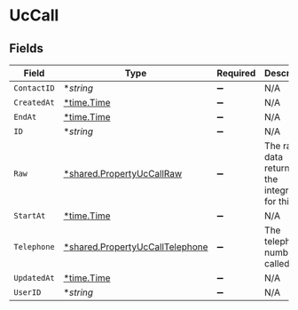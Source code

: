 # UcCall


## Fields

| Field                                                                                    | Type                                                                                     | Required                                                                                 | Description                                                                              |
| ---------------------------------------------------------------------------------------- | ---------------------------------------------------------------------------------------- | ---------------------------------------------------------------------------------------- | ---------------------------------------------------------------------------------------- |
| `ContactID`                                                                              | **string*                                                                                | :heavy_minus_sign:                                                                       | N/A                                                                                      |
| `CreatedAt`                                                                              | [*time.Time](https://pkg.go.dev/time#Time)                                               | :heavy_minus_sign:                                                                       | N/A                                                                                      |
| `EndAt`                                                                                  | [*time.Time](https://pkg.go.dev/time#Time)                                               | :heavy_minus_sign:                                                                       | N/A                                                                                      |
| `ID`                                                                                     | **string*                                                                                | :heavy_minus_sign:                                                                       | N/A                                                                                      |
| `Raw`                                                                                    | [*shared.PropertyUcCallRaw](../../../pkg/models/shared/propertyuccallraw.md)             | :heavy_minus_sign:                                                                       | The raw data returned by the integration for this call                                   |
| `StartAt`                                                                                | [*time.Time](https://pkg.go.dev/time#Time)                                               | :heavy_minus_sign:                                                                       | N/A                                                                                      |
| `Telephone`                                                                              | [*shared.PropertyUcCallTelephone](../../../pkg/models/shared/propertyuccalltelephone.md) | :heavy_minus_sign:                                                                       | The telephone number called                                                              |
| `UpdatedAt`                                                                              | [*time.Time](https://pkg.go.dev/time#Time)                                               | :heavy_minus_sign:                                                                       | N/A                                                                                      |
| `UserID`                                                                                 | **string*                                                                                | :heavy_minus_sign:                                                                       | N/A                                                                                      |
